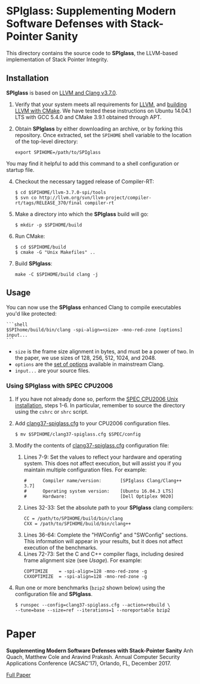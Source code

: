 # SPIglass: Supplementing Modern Software Defenses with Stack-Pointer Sanity

This directory contains the source code to **SPIglass**, the LLVM-based implementation of Stack Pointer Integrity.

## Installation

**SPIglass** is based on [LLVM and Clang v3.7.0](http://releases.llvm.org/download.html#3.7.0).

1. Verify that your system meets all requirements for [LLVM](http://llvm.org/releases/3.7.0/docs/GettingStarted.html#requirements), and [building LLVM with CMake](http://releases.llvm.org/3.7.0/docs/CMake.html). We have tested these instructions on Ubuntu 14.04.1 LTS with GCC 5.4.0 and CMake 3.9.1 obtained through APT.

2. Obtain **SPIglass** by either downloading an archive, or by forking this repository. Once extracted, set the `SPIHOME` shell variable to the location of the top-level directory:

    ```shell
    export SPIHOME=/path/to/SPIglass
    ```
You may find it helpful to add this command to a shell configuration or startup file.

4. Checkout the necessary tagged release of Compiler-RT:

    ```shell
    $ cd $SPIHOME/llvm-3.7.0-spi/tools
    $ svn co http://llvm.org/svn/llvm-project/compiler-rt/tags/RELEASE_370/final compiler-rt
    ```

5. Make a directory into which the **SPIglass** build will go:

    ```shell
    $ mkdir -p $SPIHOME/build
    ```

6. Run CMake:

    ```shell
    $ cd $SPIHOME/build
    $ cmake -G "Unix Makefiles" ..
    ```

7. Build **SPIglass**:

    ```shell
    make -C $SPIHOME/build clang -j
    ```

## Usage
You can now use the **SPIglass** enhanced Clang to compile executables you'd like protected:

    ```shell
    $SPIhome/build/bin/clang -spi-align=<size> -mno-red-zone [options] input...
    ```

- `size` is the frame size alignment in bytes, and must be a power of two. In the paper, we use sizes of 128, 256, 512, 1024, and 2048.
- `options` are the [set of options](https://clang.llvm.org/docs/CommandGuide/clang.html#options) available in mainstream Clang.
- `input...` are your source files.

### Using SPIglass with SPEC CPU2006

1. If you have not already done so, perform the [SPEC CPU2006 Unix installation](https://www.spec.org/cpu2006/docs/install-guide-unix.html), steps 1-6. In particular, remember to source the directory using the `cshrc` or `shrc` script.
2. Add [clang37-spiglass.cfg](./clang37-spiglass.cfg) to your CPU2006 configuration files.

    ```shell
    $ mv $SPIHOME/clang37-spiglass.cfg $SPEC/config
    ```
3. Modify the contents of  [clang37-spiglass.cfg](./SPIglass1.0/linux64-amd64-clang37-spiglass.cfg) configuration file:
    1. Lines 7-9: Set the values to reflect your hardware and operating system. This does not affect execution, but will assist you if you maintain multiple configuration files. For example:
        ```
        #      Compiler name/version:       [SPIglass Clang/Clang++ 3.7]
        #      Operating system version:    [Ubuntu 16.04.3 LTS]
        #      Hardware:                    [Dell Optiplex 9020]
        ```
    2. Lines 32-33: Set the absolute path to your **SPIglass** clang compilers:
        ```
        CC = /path/to/SPIHOME/build/bin/clang
        CXX = /path/to/SPIHOME/build/bin/clang++
        ```
    3. Lines 36-64: Complete the "HWConfig" and "SWConfig" sections. This information will appear in your results, but it does not affect execution of the benchmarks.
    4. Lines 72-73: Set the C and C++ compiler flags, including desired frame alignment size (see _Usage_). For example:
        ```
        COPTIMIZE    = -spi-align=128 -mno-red-zone -g
        CXXOPTIMIZE  = -spi-align=128 -mno-red-zone -g
        ```

4. Run one or more benchmarks (`bzip2` shown below) using the configuration file and **SPIglass**.

    ```shell
    $ runspec --config=clang37-spiglass.cfg --action=rebuild \
    --tune=base --size=ref --iterations=1 --noreportable bzip2
    ```
    
# Paper
**Supplementing Modern Software Defenses with Stack-Pointer Sanity**
Anh Quach, Matthew Cole and Aravind Prakash.
Annual Computer Security Applications Conference (ACSAC'17), Orlando, FL, December 2017.

[Full Paper](https://doi.org/10.1145/3134600.3134641)

